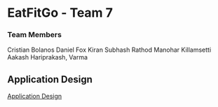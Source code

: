 # EatFitGo - Team 7

### Team Members
Cristian Bolanos
Daniel Fox
Kiran Subhash Rathod
Manohar Killamsetti
Aakash Hariprakash, Varma

## Application Design

[Application Design](https://www.figma.com/design/uI7I81pqg3zusZrBNMraNj/EatFitGo?node-id=342-4583&p=f&t=F5exX59ApehG77pL-0)
